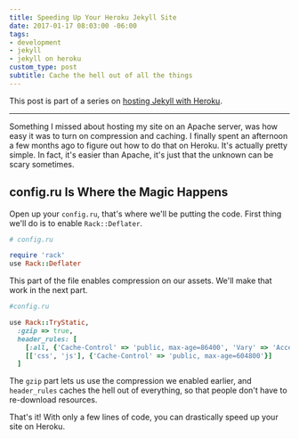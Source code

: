 ```yaml
---
title: Speeding Up Your Heroku Jekyll Site
date: 2017-01-17 08:03:00 -06:00
tags:
- development
- jekyll
- jekyll on heroku
custom_type: post
subtitle: Cache the hell out of all the things
---
```


This post is part of a series on [hosting Jekyll with Heroku](/topics/#jekyll-on-heroku).

---

Something I missed about hosting my site on an Apache server, was how easy it was to turn on compression and caching. I finally spent an afternoon a few months ago to figure out how to do that on Heroku. It's actually pretty simple. In fact, it's easier than Apache, it's just that the unknown can be scary sometimes.

## config.ru Is Where the Magic Happens
Open up your `config.ru`, that's where we'll be putting the code. First thing we'll do is to enable `Rack::Deflater`.

```ruby
# config.ru

require 'rack'
use Rack::Deflater
```

This part of the file enables compression on our assets. We'll make that work in the next part.

```ruby
#config.ru

use Rack::TryStatic,
  :gzip => true,
  header_rules: [
    [:all, {'Cache-Control' => 'public, max-age=86400', 'Vary' => 'Accept-Encoding'}],
    [['css', 'js'], {'Cache-Control' => 'public, max-age=604800'}]
  ]
```

The `gzip` part lets us use the compression we enabled earlier, and `header_rules` caches the hell out of everything, so that people don't have to re-download resources.

That's it! With only a few lines of code, you can drastically speed up your site on Heroku.
